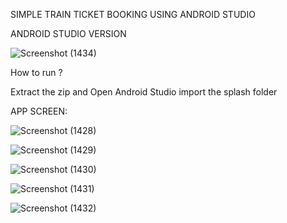 SIMPLE TRAIN TICKET BOOKING USING ANDROID STUDIO

ANDROID STUDIO VERSION

![Screenshot (1434)](https://github.com/Prasathlonelyking/TrainTicketBooking-Using-Android-Studio/assets/119600246/16c3e47d-ce77-49ed-931c-84119b9a0b45)

How to run ?

Extract the zip and Open Android Studio import the splash folder

APP SCREEN:

![Screenshot (1428)](https://github.com/Prasathlonelyking/TrainTicketBooking-Using-Android-Studio/assets/119600246/da7f7067-b6c5-4973-880c-d073b40cc4bd)

![Screenshot (1429)](https://github.com/Prasathlonelyking/TrainTicketBooking-Using-Android-Studio/assets/119600246/2569218f-4382-4da1-868a-5e30b9f57981)

![Screenshot (1430)](https://github.com/Prasathlonelyking/TrainTicketBooking-Using-Android-Studio/assets/119600246/51e32499-cddf-45f9-ac53-7c38cbe91737)

![Screenshot (1431)](https://github.com/Prasathlonelyking/TrainTicketBooking-Using-Android-Studio/assets/119600246/5a6b7837-146b-46f5-b0e2-693b9d4a3a37)

![Screenshot (1432)](https://github.com/Prasathlonelyking/TrainTicketBooking-Using-Android-Studio/assets/119600246/a7fa4322-ddea-4c82-8991-7d163bc12b00)
